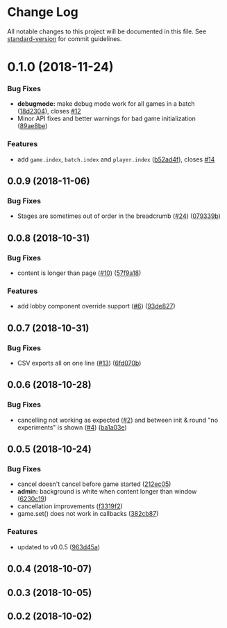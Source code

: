 # Change Log

All notable changes to this project will be documented in this file. See [standard-version](https://github.com/conventional-changelog/standard-version) for commit guidelines.

<a name="0.1.0"></a>

# 0.1.0 (2018-11-24)

### Bug Fixes

- **debugmode:** make debug mode work for all games in a batch ([18d2304](https://github.com/empiricaly/meteor-empirica-core/commit/18d2304)), closes [#12](https://github.com/empiricaly/meteor-empirica-core/issues/12)
- Minor API fixes and better warnings for bad game initialization ([89ae8be](https://github.com/empiricaly/meteor-empirica-core/commit/89ae8be))

### Features

- add `game.index`, `batch.index` and `player.index` ([b52ad4f](https://github.com/empiricaly/meteor-empirica-core/commit/b52ad4f)), closes [#14](https://github.com/empiricaly/meteor-empirica-core/issues/14)

<a name="0.0.9"></a>

## 0.0.9 (2018-11-06)

### Bug Fixes

- Stages are sometimes out of order in the breadcrumb ([#24](https://github.com/empiricaly/meteor-empirica-core/issues/24)) ([079339b](https://github.com/empiricaly/meteor-empirica-core/commit/079339b))

<a name="0.0.8"></a>

## 0.0.8 (2018-10-31)

### Bug Fixes

- content is longer than page ([#10](https://github.com/empiricaly/meteor-empirica-core/issues/10)) ([57f9a18](https://github.com/empiricaly/meteor-empirica-core/commit/57f9a18))

### Features

- add lobby component override support ([#6](https://github.com/empiricaly/meteor-empirica-core/issues/6)) ([93de827](https://github.com/empiricaly/meteor-empirica-core/commit/93de827))

<a name="0.0.7"></a>

## 0.0.7 (2018-10-31)

### Bug Fixes

- CSV exports all on one line ([#13](https://github.com/empiricaly/meteor-empirica-core/issues/13)) ([6fd070b](https://github.com/empiricaly/meteor-empirica-core/commit/6fd070b))

<a name="0.0.6"></a>

## 0.0.6 (2018-10-28)

### Bug Fixes

- cancelling not working as expected ([#2](https://github.com/empiricaly/meteor-empirica-core/issues/2)) and between init & round "no experiments" is shown ([#4](https://github.com/empiricaly/meteor-empirica-core/issues/4)) ([ba1a03e](https://github.com/empiricaly/meteor-empirica-core/commit/ba1a03e))

<a name="0.0.5"></a>

## 0.0.5 (2018-10-24)

### Bug Fixes

- cancel doesn't cancel before game started ([212ec05](https://github.com/empiricaly/meteor-empirica-core/commit/212ec05))
- **admin:** background is white when content longer than window ([6230c19](https://github.com/empiricaly/meteor-empirica-core/commit/6230c19))
- cancellation improvements ([f3319f2](https://github.com/empiricaly/meteor-empirica-core/commit/f3319f2))
- game.set() does not work in callbacks ([382cb87](https://github.com/empiricaly/meteor-empirica-core/commit/382cb87))

### Features

- updated to v0.0.5 ([963d45a](https://github.com/empiricaly/meteor-empirica-core/commit/963d45a))

<a name="0.0.4"></a>

## 0.0.4 (2018-10-07)

<a name="0.0.3"></a>

## 0.0.3 (2018-10-05)

<a name="0.0.2"></a>

## 0.0.2 (2018-10-02)
